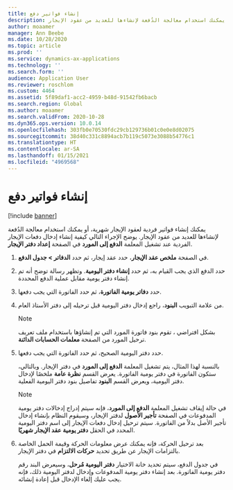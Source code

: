 ```yaml
---
title: إنشاء فواتير دفع
description: يشرح هذا الموضوع كيفية إنشاء فواتير عقود الإيجار الشهرية‬. يمكنك إنشاء فواتير فردية لعقود الإيجار، أو يمكنك استخدام معالجة الدُفعة لإنشاءها للعديد من عقود الإيجار.
author: moaamer
manager: Ann Beebe
ms.date: 10/28/2020
ms.topic: article
ms.prod: ''
ms.service: dynamics-ax-applications
ms.technology: ''
ms.search.form: ''
audience: Application User
ms.reviewer: roschlom
ms.custom: 4464
ms.assetid: 5f89daf1-acc2-4959-b48d-91542fb6bacb
ms.search.region: Global
ms.author: moaamer
ms.search.validFrom: 2020-10-28
ms.dyn365.ops.version: 10.0.14
ms.openlocfilehash: 303fb0e70530fdc29cb129736b01c0e0e8d02075
ms.sourcegitcommit: 38d40c331c8894acb7b119c5073e3088b54776c1
ms.translationtype: HT
ms.contentlocale: ar-SA
ms.lasthandoff: 01/15/2021
ms.locfileid: "4969568"
---
```

# <a name="create-payment-invoices"></a>إنشاء فواتير دفع

[!include [banner](../includes/banner.md)]

يمكنك إنشاء فواتير فردية لعقود الإيجار شهرية، أو يمكنك استخدام معالجة الدُفعة لإنشاءها للعديد من عقود الإيجار. يوضح الإجراء التالي كيفية إنشاء إدخال دفعات الإيجار الفردية عند تشغيل المعلمة **الدفع إلى المورد** في الصفحة **إعداد دفتر الإيجار**.

1. في الصفحة **ملخص عقد الإيجار**، حدد عقد إيجار، ثم حدد **الدفاتر \> جدول الدفع**.
2. حدد الدفع الذي يجب القيام به، ثم حدد **إنشاء دفتر اليومية**. وتظهر رسالة توضح أنه تم إنشاء دفتر يومية مقابل عملية الدفع المحددة.
3. حدد **دفاتر يومية الفاتورة**، ثم حدد الفاتورة التي يجب دفعها.
4. من علامة التبويب **البنود**، راجع إدخال دفتر اليومية قبل ترحيله إلى دفتر الأستاذ العام.

    > [!NOTE]
    > بشكل افتراضي ، تقوم بنود فاتورة المورد التي تم إنشاؤها باستخدام ملف تعريف ترحيل المورد من الصفحة **معلمات الحسابات الدائنة**.

5. حدد دفتر اليومية الصحيح، ثم حدد الفاتورة التي يجب دفعها.

    بالنسبة لهذا المثال، يتم تشغيل المعلمة **الدفع إلى المورد** في دفتر الإيجار. وبالتالي، ستكون الفاتورة في دفتر يومية الفاتورة. يعرض القسم **نظرة عامة** ملخصًا لإدخال دفتر اليومية، ويعرض القسم **البنود** تفاصيل بنود دفتر اليومية الفعلية.

    > [!NOTE]
    > في حالة إيقاف تشغيل المعلمة **الدفع إلى المورد**، فإنه سيتم إدراج إدخالات دفتر يومية المدفوعات في الصفحة **تأجير الأصول** لدفتر الإيجار، وسيقوم النظام بإنشاء إدخال تأجير الأصل بدلاً من الفاتورة. سيتم ترحيل إدخال دفعات الإيجار إلى اسم دفتر اليومية المحدد في الحقل **دفتر يومية عقد الإيجار شهريًا**.

6. بعد ترحيل الحركة، فإنه يمكنك عرض معلومات الحركة وقيمة الحمل الخاصة بالتزامات الإيجار عن طريق تحديد **حركات الالتزام** في دفتر الإيجار.

    في جدول الدفع، سيتم تحديد خانة الاختيار **دفتر اليومية مُرحل**، وسيعرض البند رقم دفتر يومية الفاتورة. بعد إنشاء دفتر يومية المدفوعات وإدخال لدفتر اليومية ذلك، فإنه يجب عليك إلغاء الإدخال قبل إعادة إنشائه.
